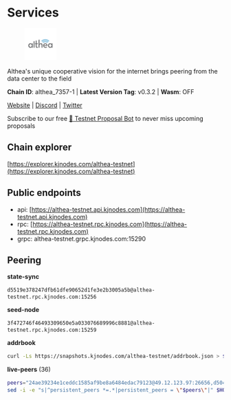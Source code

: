# Services

<figure><img src="https://raw.githubusercontent.com/kj89/cosmos-images/main/logos/althea.png" alt=""><figcaption></figcaption></figure>

Althea's unique cooperative vision for the internet  brings peering from the data center to the field

**Chain ID**: althea_7357-1 | **Latest Version Tag**: v0.3.2 | **Wasm**: OFF

[Website](https://www.althea.net) | [Discord](https://discord.gg/ZTKWfpDs) | [Twitter](https://twitter.com/altheanetwork)



Subscribe to our free [🤖 Testnet Proposal Bot](https://t.me/kjnodes_testnet_proposal_bot) to never miss upcoming proposals


## Chain explorer
[https://explorer.kjnodes.com/althea-testnet](https://explorer.kjnodes.com/althea-testnet)

## Public endpoints

* api: [https://althea-testnet.api.kjnodes.com](https://althea-testnet.api.kjnodes.com)
* rpc: [https://althea-testnet.rpc.kjnodes.com](https://althea-testnet.rpc.kjnodes.com)
* grpc: althea-testnet.grpc.kjnodes.com:15290

## Peering

**state-sync**

```text
d5519e378247dfb61dfe90652d1fe3e2b3005a5b@althea-testnet.rpc.kjnodes.com:15256
```

**seed-node**

```text
3f472746f46493309650e5a033076689996c8881@althea-testnet.rpc.kjnodes.com:15259
```

**addrbook**
```bash
curl -Ls https://snapshots.kjnodes.com/althea-testnet/addrbook.json > $HOME/.althea/config/addrbook.json
```

**live-peers** (36)
```bash
peers="24ae39234e1ceddc1585af9be8a6484edac79123@49.12.123.97:26656,d5040e6aa2f190e04a39dc27e8199786a848e1cd@161.97.99.251:26156,ccc09b0fb3c5f6b2dc826a6896bf43b099921bdb@207.180.253.242:26656,ab3ba67d06d109e135f5cd22a3d4d6b1784e3a70@161.97.65.170:36656,c1ad743c152d67dea9df71e3de2024cddd57c0cb@31.220.84.183:26656,79d18c52d35ddd204f61e9be8aa3c7b35d75cab7@65.108.139.20:26656,6d97969912514e3583dee8e0cca15a383adbde6c@213.246.57.175:26656,c215cf295b05c1338fdf5070a7b2abde873f5a88@95.217.40.230:26656,937dcf8c45b7c64e5188a7036427f2ce86383035@95.165.89.222:24126,c1c28d02ef687f2d80b8e4540d9297835e75b6f0@139.59.67.156:26656,0d4220d2bbda711183a8db6f45c26b1541fa0d6a@65.109.116.204:21856,d5519e378247dfb61dfe90652d1fe3e2b3005a5b@65.109.68.190:52656,76932bbeb29836c6405329c21358d051ef6e33a3@65.109.65.163:21856,17edf24237b1c2b5b196d344761f964407d05862@65.108.233.109:12456,70caf9545f6fd67f2561964b0a69bf36ba6f81d4@5.161.205.63:26656,4f5eb5164329a61fc898ac75849ae873c8e539c9@66.172.36.135:14656,cd71580f8ab4af6beeaf867702a86ca6f9331f71@65.19.136.133:23296,c5f4a56c4f1ba1cf3d4f8d787eb0f90d9cb963ec@65.109.34.133:61056,0aac1fc75b4a613f6bb7d15c6250350d478227a6@66.45.231.30:11144,0037b2dc30933fa5c027a83be39f0061253ff83b@5.189.157.140:26656,7a69ca211e4dca2c8c5e5ad2582e81db6adb9f3c@65.108.70.119:29656,ff3fe47b494b0bf3dedf2d47dc9acf0e2ba3b7ae@65.108.43.113:52656,a1c05be605625e7fd3af6b9e5c84937a48482be5@35.201.194.177:26656,1d9a103d1e24c590bdfb577537eddd19a322f886@65.109.92.240:17886,5b6c6d679904ded86d36397e8ea583c122f5ddbd@144.91.102.95:26656,f6e3f995ba1c3ceed8bd556d9a23d2922d98a9a6@66.172.36.136:14656,6c3d7683bf40a521b7c22391fd6c989b46a2e0e2@78.46.106.75:27656,04917b5810df2a380c1b18d83f577f1aba550818@222.106.187.14:53300,bcec1c0df99526be43efa248491b87e8a2374ebe@94.130.26.9:26956,26e70e13195b0d04cda0fca1f7b16b8746a620ed@65.109.28.226:26656,975393744d620d9dcb8dfd21c0282a6285766523@176.57.184.215:26656,fd54b3d5e49c047dae61ca3a8e430f500eab783c@65.109.92.148:26656,8203297aacaea1d889fcf36240484c9efc217bbd@116.202.156.106:26656,90d692d481c1c4739ba8a7045b5552fa8d410901@88.99.164.158:17886,3aeffaa1ac7b6741110987cfae4604751ac7d865@107.22.132.229:26656,16a9576c9a4cf9651b4215e3a877ae002555dd9b@116.202.117.229:31656"
sed -i -e "s|^persistent_peers *=.*|persistent_peers = \"$peers\"|" $HOME/.althea/config/config.toml
```
